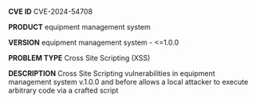 **CVE ID**
CVE-2024-54708

**PRODUCT**
equipment management system 

**VERSION**
equipment management system - <=1.0.0

**PROBLEM TYPE**
Cross Site Scripting (XSS)

**DESCRIPTION**
Cross Site Scripting vulnerabilities in equipment management system
 v.1.0.0 and before allows a local attacker to execute arbitrary code
 via a crafted script